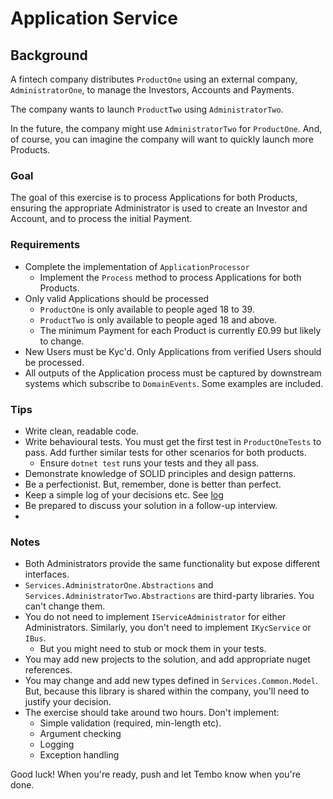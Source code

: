 # Application Service

## Background

A fintech company distributes `ProductOne` using an external company, `AdministratorOne`, to manage the Investors, Accounts and Payments.

The company wants to launch `ProductTwo` using `AdministratorTwo`.  

In the future, the company might use `AdministratorTwo` for `ProductOne`.  And, of course, you can imagine the company will want to quickly launch more Products.

### Goal

The goal of this exercise is to process Applications for both Products, ensuring the appropriate Administrator is used to create an Investor and Account, and to process the initial Payment.

### Requirements
- Complete the implementation of `ApplicationProcessor`
  - Implement the `Process` method to process Applications for both Products.
- Only valid Applications should be processed
    - `ProductOne` is only available to people aged 18 to 39.
    - `ProductTwo` is only available to people aged 18 and above.
    - The minimum Payment for each Product is currently £0.99 but likely to change.
- New Users must be Kyc'd. Only Applications from verified Users should be processed.
- All outputs of the Application process must be captured by downstream systems which subscribe to `DomainEvents`. Some examples are included.

### Tips

- Write clean, readable code.
- Write behavioural tests.  You must get the first test in `ProductOneTests` to pass.  Add further similar tests for other scenarios for both products. 
  - Ensure `dotnet test` runs your tests and they all pass.
- Demonstrate knowledge of SOLID principles and design patterns.
- Be a perfectionist.  But, remember, done is better than perfect.
- Keep a simple log of your decisions etc.  See [log](log.md)
- Be prepared to discuss your solution in a follow-up interview.
- 

### Notes

- Both Administrators provide the same functionality but expose different interfaces.
- `Services.AdministratorOne.Abstractions` and `Services.AdministratorTwo.Abstractions` are third-party libraries.  You can't change them.
- You do not need to implement `IServiceAdministrator` for either Administrators.  Similarly, you don't need to implement `IKycService` or `IBus`. 
  - But you might need to stub or mock them in your tests.
- You may add new projects to the solution, and add appropriate nuget references.
- You may change and add new types defined in `Services.Common.Model`. But, because this library is shared within the company, you'll need to justify your decision.
- The exercise should take around two hours.  Don't implement:
    - Simple validation (required, min-length etc).
    - Argument checking
    - Logging
    - Exception handling
  
Good luck! When you're ready, push and let Tembo know when you're done.
